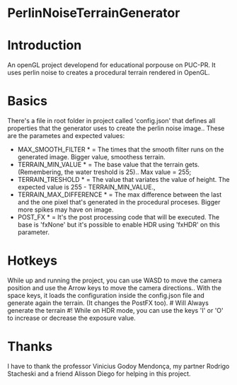 # PerlinNoiseTerrainGenerator

# Introduction #

An openGL project developend for educational porpouse on PUC-PR. It uses perlin noise to creates a procedural terrain rendered in OpenGL.

# Basics #
There's a file in root folder in project called 'config.json' that defines all properties that the generator uses to create the perlin noise image.. These are the parametes and expected values:

* MAX_SMOOTH_FILTER * = The times that the smooth filter runs on the generated image. Bigger value, smoothess terrain. 
* TERRAIN_MIN_VALUE * = The base value that the terrain gets. (Remembering, the water treshold is 25).. Max value = 255;
* TERRAIN_TRESHOLD * = The value that variates the value of height. The expected value is 255 - TERRAIN_MIN_VALUE.,
* TERRAIN_MAX_DIFFERENCE * = The max difference between the last and the one pixel that's generated in the procedural proceses. Bigger more spikes may have on image.
* POST_FX * = It's the post processing code that will be executed. The base is 'fxNone' but it's possible to enable HDR using 'fxHDR' on this parameter.

# Hotkeys #
While up and running the project, you can use WASD to move the camera position and use the Arrow keys to move the camera directions..
With the space keys, it loads the configuration inside the config.json file and generate again the terrain. (It changes the PostFX too). # Will Always generate the terrain #!
While on HDR mode, you can use the keys 'I' or 'O' to increase or decrease the exposure value.

# Thanks #
I have to thank the professor Vinicius Godoy Mendonça, my partner Rodrigo Stacheski and a friend Alisson Diego for helping in this project.
